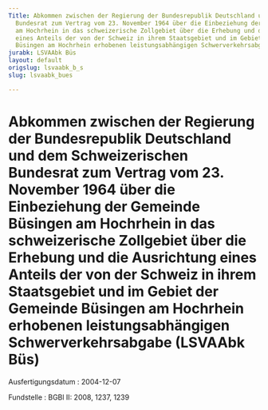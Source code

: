 ```yaml
---
Title: Abkommen zwischen der Regierung der Bundesrepublik Deutschland und dem Schweizerischen
  Bundesrat zum Vertrag vom 23. November 1964 über die Einbeziehung der Gemeinde Büsingen
  am Hochrhein in das schweizerische Zollgebiet über die Erhebung und die Ausrichtung
  eines Anteils der von der Schweiz in ihrem Staatsgebiet und im Gebiet der Gemeinde
  Büsingen am Hochrhein erhobenen leistungsabhängigen Schwerverkehrsabgabe
jurabk: LSVAAbk Büs
layout: default
origslug: lsvaabk_b_s
slug: lsvaabk_bues

---
```


# Abkommen zwischen der Regierung der Bundesrepublik Deutschland und dem Schweizerischen Bundesrat zum Vertrag vom 23. November 1964 über die Einbeziehung der Gemeinde Büsingen am Hochrhein in das schweizerische Zollgebiet über die Erhebung und die Ausrichtung eines Anteils der von der Schweiz in ihrem Staatsgebiet und im Gebiet der Gemeinde Büsingen am Hochrhein erhobenen leistungsabhängigen Schwerverkehrsabgabe (LSVAAbk Büs)

Ausfertigungsdatum
:   2004-12-07

Fundstelle
:   BGBl II: 2008, 1237, 1239


